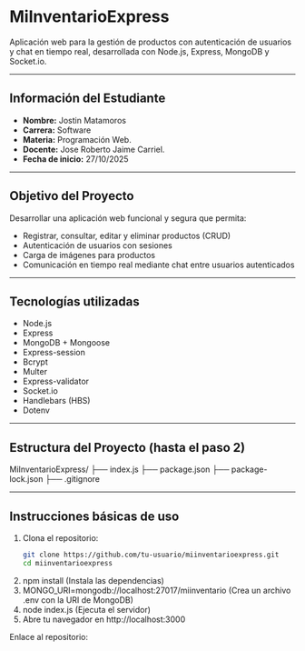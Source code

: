 # MiInventarioExpress

Aplicación web para la gestión de productos con autenticación de usuarios y chat en tiempo real, desarrollada con Node.js, Express, MongoDB y Socket.io.

---

## Información del Estudiante

- **Nombre:** Jostin Matamoros
- **Carrera:** Software
- **Materia:** Programación Web.
- **Docente:** Jose Roberto Jaime Carriel.
- **Fecha de inicio:** 27/10/2025

---

## Objetivo del Proyecto

Desarrollar una aplicación web funcional y segura que permita:

- Registrar, consultar, editar y eliminar productos (CRUD)
- Autenticación de usuarios con sesiones
- Carga de imágenes para productos
- Comunicación en tiempo real mediante chat entre usuarios autenticados

---

## Tecnologías utilizadas

- Node.js
- Express
- MongoDB + Mongoose
- Express-session
- Bcrypt
- Multer
- Express-validator
- Socket.io
- Handlebars (HBS)
- Dotenv

---

##  Estructura del Proyecto (hasta el paso 2)
MiInventarioExpress/ 
├── index.js 
├── package.json 
├── package-lock.json 
├── .gitignore


---

##  Instrucciones básicas de uso

1. Clona el repositorio:
   ```bash
   git clone https://github.com/tu-usuario/miinventarioexpress.git
   cd miinventarioexpress
2. npm install (Instala las dependencias)
3. MONGO_URI=mongodb://localhost:27017/miinventario (Crea un archivo .env con la URI de MongoDB)
4. node index.js (Ejecuta el servidor)
5. Abre tu navegador en http://localhost:3000

Enlace al repositorio:

